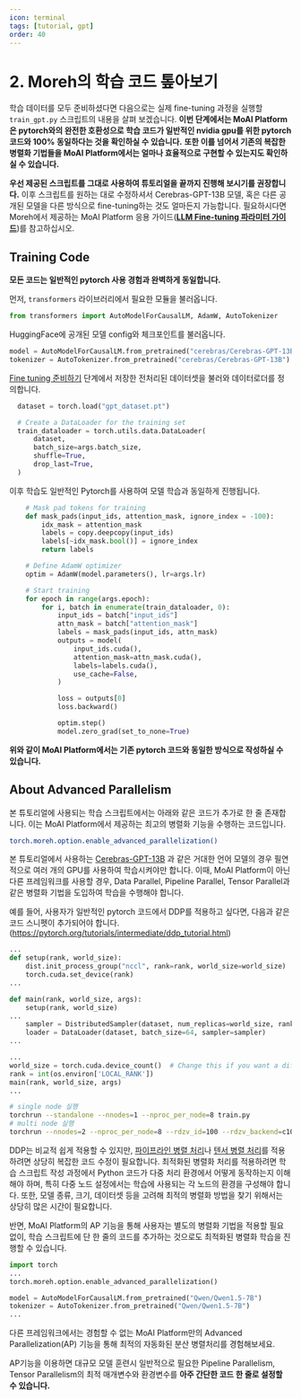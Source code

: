 ```yaml
---
icon: terminal
tags: [tutorial, gpt]
order: 40
---
```

# 2. Moreh의 학습 코드 톺아보기

학습 데이터를 모두 준비하셨다면 다음으로는 실제 fine-tuning 과정을 실행할 `train_gpt.py` 스크립트의 내용을 살펴 보겠습니다. **이번 단계에서는 MoAI Platform은 pytorch와의 완전한 호환성으로 학습 코드가 일반적인 nvidia gpu를 위한 pytorch 코드와 100% 동일하다는 것을 확인하실 수 있습니다.** **또한 이를 넘어서 기존의 복잡한 병렬화 기법들을 MoAI Platform에서는 얼마나 효율적으로 구현할 수 있는지도 확인하실 수 있습니다.**

**우선 제공된 스크립트를 그대로 사용하여 튜토리얼을 끝까지 진행해 보시기를 권장합니다.** 이후 스크립트를 원하는 대로 수정하셔서 Cerebras-GPT-13B 모델, 혹은 다른 공개된 모델을 다른 방식으로 fine-tuning하는 것도 얼마든지 가능합니다. 필요하시다면 Moreh에서 제공하는 MoAI Platform 응용 가이드(**[LLM Fine-tuning 파라미터 가이드](/Supported_Documents/LLM_param_guide.md)**)를 참고하십시오.

## Training Code

**모든 코드는 일반적인 pytorch 사용 경험과 완벽하게 동일합니다.** 

먼저, `transformers` 라이브러리에서 필요한 모듈을 불러옵니다.

```python
from transformers import AutoModelForCausalLM, AdamW, AutoTokenizer
```

HuggingFace에 공개된 모델 config와 체크포인트를 불러옵니다. 

```python
model = AutoModelForCausalLM.from_pretrained("cerebras/Cerebras-GPT-13B")
tokenizer = AutoTokenizer.from_pretrained("cerebras/Cerebras-GPT-13B") 
```

[Fine tuning 준비하기](1_Fine-tuning_준비하기.md) 단계에서 저장한 전처리된 데이터셋을 불러와 데이터로더를 정의합니다. 

```python
  dataset = torch.load("gpt_dataset.pt")

  # Create a DataLoader for the training set
  train_dataloader = torch.utils.data.DataLoader(
      dataset,
      batch_size=args.batch_size,
      shuffle=True,
      drop_last=True,
  )
```

이후 학습도 일반적인 Pytorch를 사용하여 모델 학습과 동일하게 진행됩니다. 

```python
    # Mask pad tokens for training
    def mask_pads(input_ids, attention_mask, ignore_index = -100):
        idx_mask = attention_mask
        labels = copy.deepcopy(input_ids)
        labels[~idx_mask.bool()] = ignore_index
        return labels

    # Define AdamW optimizer
    optim = AdamW(model.parameters(), lr=args.lr)

    # Start training
    for epoch in range(args.epoch):
        for i, batch in enumerate(train_dataloader, 0):
            input_ids = batch["input_ids"]
            attn_mask = batch["attention_mask"]
            labels = mask_pads(input_ids, attn_mask)
            outputs = model(
                input_ids.cuda(),
                attention_mask=attn_mask.cuda(),
                labels=labels.cuda(),
                use_cache=False,
            )

            loss = outputs[0]
            loss.backward()

            optim.step()
            model.zero_grad(set_to_none=True)
```

**위와 같이 MoAI Platform에서는 기존 pytorch 코드와 동일한 방식으로 작성하실 수 있습니다.**

## About Advanced Parallelism

본 튜토리얼에 사용되는 학습 스크립트에서는 아래와 같은 코드가 추가로 한 줄 존재합니다. 이는 MoAI Platform에서 제공하는 최고의 병렬화 기능을 수행하는 코드입니다.

```bash
torch.moreh.option.enable_advanced_parallelization()
```

본 튜토리얼에서 사용하는 [Cerebras-GPT-13B](https://huggingface.co/cerebras/Cerebras-GPT-13B) 과 같은 거대한 언어 모델의 경우 필연적으로 여러 개의 GPU를 사용하여 학습시켜야만 합니다. 이때, MoAI Platform이 아닌 다른 프레임워크를 사용할 경우, Data Parallel, Pipeline Parallel, Tensor Parallel과 같은 병렬화 기법을 도입하여 학습을 수행해야 합니다. 

예를 들어, 사용자가 일반적인 pytorch 코드에서 DDP를 적용하고 싶다면, 다음과 같은 코드 스니펫이 추가되어야 합니다. (https://pytorch.org/tutorials/intermediate/ddp_tutorial.html)

```python
...
def setup(rank, world_size):
    dist.init_process_group("nccl", rank=rank, world_size=world_size)
    torch.cuda.set_device(rank)
...

def main(rank, world_size, args):
	setup(rank, world_size)
...
	sampler = DistributedSampler(dataset, num_replicas=world_size, rank=rank)
	loader = DataLoader(dataset, batch_size=64, sampler=sampler)
...

...
world_size = torch.cuda.device_count()  # Change this if you want a different number of GPUs
rank = int(os.environ['LOCAL_RANK'])
main(rank, world_size, args)
...
```

```bash
# single node 실행
torchrun --standalone --nnodes=1 --nproc_per_node=8 train.py
# multi node 실행
torchrun --nnodes=2 --nproc_per_node=8 --rdzv_id=100 --rdzv_backend=c10d --rdzv_endpoint=$MASTER_ADDR:29400 train.py
```

DDP는 비교적 쉽게 적용할 수 있지만, [파이프라인 병렬 처리](https://pytorch.org/docs/stable/pipeline.html)나 [텐서 병렬 처리](https://pytorch.org/tutorials/intermediate/TP_tutorial.html)를 적용하려면 상당히 복잡한 코드 수정이 필요합니다. 최적화된 병렬화 처리를 적용하려면 학습 스크립트 작성 과정에서 Python 코드가 다중 처리 환경에서 어떻게 동작하는지 이해해야 하며, 특히 다중 노드 설정에서는 학습에 사용되는 각 노드의 환경을 구성해야 합니다. 또한, 모델 종류, 크기, 데이터셋 등을 고려해 최적의 병렬화 방법을 찾기 위해서는 상당히 많은 시간이 필요합니다.

반면, MoAI Platform의 AP 기능을 통해 사용자는 별도의 병렬화 기법을 적용할 필요 없이, 학습 스크립트에 단 한 줄의 코드를 추가하는 것으로도 최적화된 병렬화 학습을 진행할 수 있습니다.

```python
import torch
...
torch.moreh.option.enable_advanced_parallelization()

model = AutoModelForCausalLM.from_pretrained("Qwen/Qwen1.5-7B")
tokenizer = AutoTokenizer.from_pretrained("Qwen/Qwen1.5-7B")
...
```
다른 프레임워크에서는 경험할 수 없는 MoAI Platform만의 Advanced Parallelization(AP) 기능을 통해 최적의 자동화된 분산 병렬처리를 경험해보세요. 

AP기능을 이용하면 대규모 모델 훈련시 일반적으로 필요한 Pipeline Parallelism, Tensor Parallelism의 최적 매개변수와 환경변수를 **아주 간단한 코드 한 줄로 설정할 수 있습니다.**
